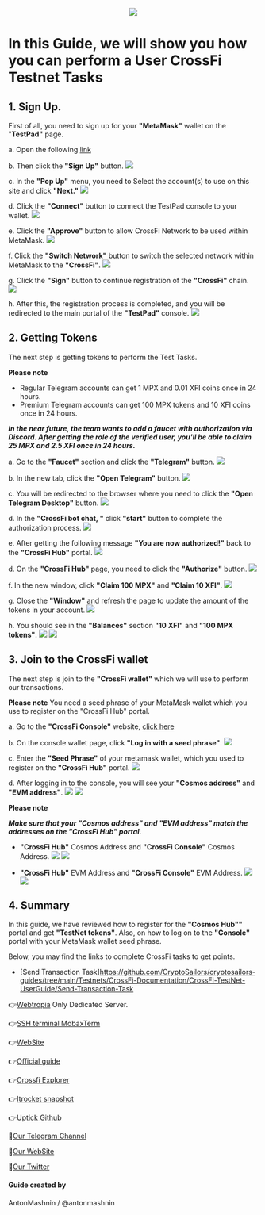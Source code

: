 <p align="center">
 <img src="https://i.postimg.cc/4xV0YcVk/398312834-1264357517679972-6145588202110043290-n.png"/></a>
</p>

# In this Guide, we will show you how you can perform a User CrossFi Testnet Tasks

## 1. Sign Up.

First of all, you need to sign up for your **"MetaMask"** wallet on the "**TestPad"** page.

a. Open the following [link](https://testpad.xfi.foundation/)

b. Then click the **"Sign Up"** button. <img src="https://i.postimg.cc/k4Nr0ZTc/1.jpg"/></a>

c. In the **"Pop Up"** menu, you need to Select the account(s) to use on this site and click **"Next."** <img src="https://i.postimg.cc/Bn5VQDTS/2.jpg"/></a>

d. Click the **"Connect"** button to connect the TestPad console to your wallet. <img src="https://i.postimg.cc/sX8cJ9dR/3.jpg"/></a>

e. Click the **"Approve"** button to allow CrossFi Network to be used within MetaMask. <img src="https://i.postimg.cc/kX7cv5LG/4.jpg"/></a>

f. Click the **"Switch Network"** button to switch the selected network within MetaMask to the **"CrossFi"**. <img src="https://i.postimg.cc/NFDPk248/5.jpg"/></a>

g. Click the **"Sign"** button to continue registration of the **"CrossFi"** chain. <img src="https://i.postimg.cc/mDJQfLrx/6.jpg"/></a>

h. After this, the registration process is completed, and you will be redirected to the main portal of the **"TestPad"** console. <img src="https://i.postimg.cc/7hp822YB/7.jpg"/></a>

## 2. Getting Tokens

The next step is getting tokens to perform the Test Tasks.

**Please note** 
- Regular Telegram accounts can get 1 MPX and 0.01 XFI coins once in 24 hours.
- Premium Telegram accounts can get 100 MPX tokens and 10 XFI coins once in 24 hours.

***In the near future, the team wants to add a faucet with authorization via Discord. After getting the role of the verified user, you'll be able to claim 25 MPX and 2.5 XFI once in 24 hours.***

a. Go to the **"Faucet"** section and click the **"Telegram"** button. <img src="https://i.postimg.cc/5tRjLTwn/8.jpg"/></a>

b. In the new tab, click the **"Open Telegram"** button. <img src="https://i.postimg.cc/Xq3WCkDs/9.jpg"/></a>

c. You will be redirected to the browser where you need to click the **"Open Telegram Desktop"** button. <img src="https://i.postimg.cc/L4zLF4kS/10.jpg"/></a>

d. In the **"CrossFi bot chat, "** click **"start"** button to complete the authorization process. <img src="https://i.postimg.cc/5935FNX3/11.jpg"/></a>

e. After getting the following message **"You are now authorized!"** back to the **"CrossFi Hub"** portal. <img src="https://i.postimg.cc/cH5sVnDh/12.jpg"/></a>

d. On the **"CrossFi Hub"** page, you need to click the **"Authorize"** button. <img src="https://i.postimg.cc/C5TFhggn/13.jpg"/></a>

f. In the new window, click **"Claim 100 MPX"** and **"Claim 10 XFI"**. <img src="https://i.postimg.cc/Pf34R5dq/14.jpg"/></a>

g. Close the **"Window"** and refresh the page to update the amount of the tokens in your account. <img src="https://i.postimg.cc/sxhvmmV7/15.jpg"/></a>

h. You should see in the **"Balances"** section **"10 XFI"** and **"100 MPX tokens"**. <img src="https://i.postimg.cc/fW8ZLphP/16.jpg"/></a> <img src="https://i.postimg.cc/G34r4zhh/17.jpg"/></a>

## 3. Join to the CrossFi wallet

The next step is join to the **"CrossFi wallet"** which we will use to perform our transactions.

**Please note** You need a seed phrase of your MetaMask wallet which you use to register on the "CrossFi Hub" portal.

a. Go to the **"CrossFi Console"** website, [click here](https://test.xficonsole.com)

b. On the console wallet page, click **"Log in with a seed phrase"**. <img src="https://i.postimg.cc/9FTBQ36P/18.jpg"/></a>

c. Enter the **"Seed Phrase"** of your metamask wallet, which you used to register on the **"CrossFi Hub"** portal. <img src="https://i.postimg.cc/JnLQXpjD/19.jpg"/></a>

d. After logging in to the console, you will see your **"Cosmos address"** and **"EVM address"**. <img src="https://i.postimg.cc/1t72KxB7/20.jpg"/></a> <img src="https://i.postimg.cc/xTzhL4zg/21.jpg"/></a>

**Please note** 

***Make sure that your **"Cosmos address"** and **"EVM address"** match the addresses on the "CrossFi Hub" portal.***

- **"CrossFi Hub"** Cosmos Address and **"CrossFi Console"** Cosmos Address. <img src="https://i.postimg.cc/bNfcVP84/22.jpg"/></a> <img src="https://i.postimg.cc/4NvCr0xy/23.jpg"/></a>

- **"CrossFi Hub"** EVM Address and **"CrossFi Console"** EVM Address. <img src="https://i.postimg.cc/Kv2wr5D2/24.jpg"/></a> <img src="https://i.postimg.cc/zGdQNYZz/25.jpg"/></a>

## 4. Summary 

In this guide, we have reviewed how to register for the **"Cosmos Hub""** portal and get **"TestNet tokens"**. Also, on how to log on to the **"Console"** portal with your MetaMask wallet seed phrase.

Below, you may find the links to complete CrossFi tasks to get points.

- [Send Transaction Task]https://github.com/CryptoSailors/cryptosailors-guides/tree/main/Testnets/CrossFi-Documentation/CrossFi-TestNet-UserGuide/Send-Transaction-Task

👉[Webtropia](https://bit.ly/45KaUj4) Only Dedicated Server.

👉[SSH terminal MobaxTerm](https://mobaxterm.mobatek.net/download.html)

👉[WebSite](https://crossfi.org/)

👉[Official guide](https://github.com/crossfichain/testnet)

👉[Crossfi Explorer](https://testnet.itrocket.net/crossfi/uptime)

👉[Itrocket snapshot](https://itrocket.net/services/testnet/crossfi/)

👉[Uptick Github](https://github.com/crossfichain)

🔰[Our Telegram Channel](https://t.me/CryptoSailorsAnn)

🔰[Our WebSite](cryptosailors.tech)

🔰[Our Twitter](https://twitter.com/Crypto_Sailors)

#### Guide created by 

AntonMashnin / @antonmashnin
